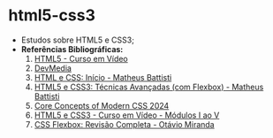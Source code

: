 # html5-css3
* Estudos sobre HTML5 e CSS3;
* **Referências Bibliográficas:**
  1. [HTML5 - Curso em Vídeo](https://www.cursoemvideo.com/curso/html5/)
  2. [DevMedia](https://www.devmedia.com.br/)
  3. [HTML e CSS: Início - Matheus Battisti](https://www.udemy.com/course/html-e-css-o-inicio/)
  4. [HTML5 e CSS3: Técnicas Avançadas (com Flexbox) - Matheus Battisti](https://www.udemy.com/course/html5-e-css3-tecnicas-avancadas-com-flexbox-e-3-projetos/)
  5. [Core Concepts of Modern CSS 2024](https://www.udemy.com/course/core-concepts-of-modern-css/)
  6. [HTML5 e CSS3 - Curso em Vídeo - Módulos I ao V](https://www.cursoemvideo.com/cursos/)
  7. [CSS Flexbox: Revisão Completa - Otávio Miranda](https://www.youtube.com/watch?v=3C7v3S-tnFw)
